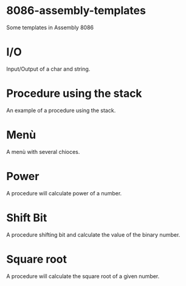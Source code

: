 # 8086-assembly-templates
Some templates in Assembly 8086

# I/O
Input/Output of a char and string.

# Procedure using the stack
An example of a procedure using the stack. 

# Menù
A menù with several chioces.

# Power
A procedure will calculate power of a number. 

# Shift Bit
A procedure shifting bit and calculate the value of the binary number.

# Square root
A procedure will calculate the square root of a given number. 
